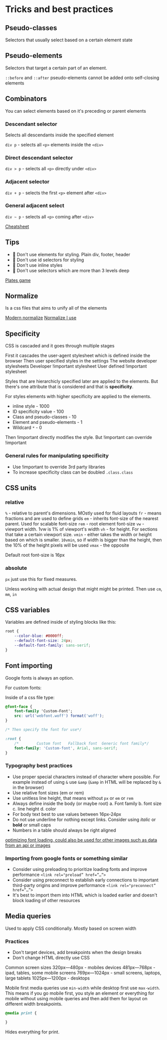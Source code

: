 # Tricks and best practices

## Pseudo-classes

Selectors that usually select based on a certain element state

## Pseudo-elements

Selectors that target a certain part of an element. 

`::before` and `::after` pseudo-elements cannot be added onto self-closing elements

## Combinators

You can select elements based on it's preceding or parent elements

### Descendant selector

Selects all descendants inside the specified element

`div p` - selects all `<p>` elements inside the `<div>`

### Direct descendant selector

`div > p` - selects all `<p>` directly under `<div>`

### Adjacent selector

`div + p` - selects the first `<p>` element after `<div>`

### General adjacent select 
 
`div ~ p` - selects all `<p>` coming after `<div>`

[Cheatsheet](https://appletree.or.kr/quick_reference_cards/CSS/CSS%20selectors%20cheatsheet.pdf)

## Tips

- 🚫 Don't use elements for styling. Plain div, footer, header
- 🚫 Don't use id selectors for styling
- 🚫 Don't use inline styles
- 🚫 Don't use selectors which are more than 3 levels deep

[Plates game](https://toolness.github.io/css-selector-game/#1)

## Normalize

Is a css files that aims to unify all of the elements

[Modern normalize](https://github.com/sindresorhus/modern-normalize)
[Normalize I use](https://cdnjs.com/libraries/normalize)

## Specificity 

CSS is cascaded and it goes through multiple stages

First it cascades the user-agent stylesheet which is defined inside the browser
Then user specified styles in the settings
The website developer stylesheets
Developer !important stylesheet 
User defined !important stylesheet

Styles that are hierarchicly specified later are applied to the elements. But there's one attribute that is considered and that is **specificity**.

For styles elements with higher specificity are applied to the elements.

- inline style - 1000
- ID specificity value - 100
- Class and pseudo-classes - 10
- Element and pseudo-elements - 1
- Wildcard `*` - 0

Then !important directly modifies the style. But !important can override !important

### General rules for manipulating specificity

- Use !important to override 3rd party libraries
- To increase specificity class can be doubled `.class.class`

## CSS units

### relative

`%` - relative to parent's dimensions. MOstly used for fluid layouts
`fr` - means fractions and are used to define grids
`em` - inherits font-size of the nearest parent. Used for scalable font-size 
`rem` - root element font-size 
`vw` - viewport width. 1vw is 1% of viewport's width
`vh` - for height. For sections that take a certain viewport size.
`vmin` - either takes the width or height based on which is smaller. `10vmin`, so if width is bigger than the height, then the 10% of the height pixels will be used
`vmax` - the opposite

Default root font-size is 16px

### absolute

`px` just use this for fixed measures. 

Unless working with actual design that might might be printed. Then use `cm`, `mm`, `in`

## CSS variables

Variables are defined inside of styling blocks like this:

```css
root {
    --color-blue: #0000ff;
    --default-font-size: 24px;
    --default-font-family: sans-serif;
}
```

## Font importing

Google fonts is always an option.

For custom fonts:

Inside of a css file type:

```css
@font-face {
    font-family 'Custom-Font';
    src: url('webfont.woff') format('woff');
}

/* Then specify the font for use*/

:root {
    /*        Custom font   Fallback font  Generic font family*/
    font-family: 'Custom-font', Arial, sans-serif;
}
```

### Typography best practices

- Use proper special characters instead of character where possible. For example instead of using `&` use `&amp` (`&amp` in HTML will be replaced by `&` in the browser)
- Use relative font sizes (em or rem)
- Use unitless line height, that means without `px` or `em` or `rem`
- Always define inside the body (or maybe root)
    a. Font family
    b. font size
    c. line height
    d. color
- For body text best to use values between 16px-24px
- Do not use underline for nothing except links. Consider using *italic* or **bold** or small caps
- Numbers in a table should always be right aligned

[optimizing font loading, could also be used for other images such as data from an api or images](https://web.dev/articles/optimize-webfont-loading)

### Importing from google fonts or something similar

- Consider using preloading to prioritize loading fonts and improve performance `<link rel="preload” href=”…”>`
- Consider using preconnect to establish early connections to important third-party origins and improve performance `<link rel="preconnect” href=”…”>`
- It's best to import them into HTML which is loaded earlier and doesn't block loading of other resources

## Media queries

Used to apply CSS conditionally. Mostly based on screen width

### Practices

- Don't target devices, add breakpoints when the design breaks
- Don't change HTML directly use CSS

Common screen sizes
320px—480px - mobiles devices
481px—768px - ipad, tables, some mobile screens
769px—1024px - small screens, laptops, large tablets
1025px—1200px - desktops

Mobile first media queries use `min-width` while desktop first use `max-width`. This means if you go mobile first, you style an element or everything for mobile without using mobile queries and then add them for layout on different width breakpoints.

```css
@media print {

}
```

Hides everything for print.